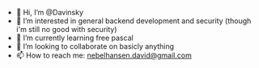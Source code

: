 - 👋 Hi, I’m @Davinsky
- 👀 I’m interested in general backend development and security (though i'm still no good with security)
- 🌱 I’m currently learning free pascal
- 💞️ I’m looking to collaborate on basicly anything
- 📫 How to reach me: nebelhansen.david@gmail.com

<!---
Davinsky/Davinsky is a ✨ special ✨ repository because its `README.md` (this file) appears on your GitHub profile.
You can click the Preview link to take a look at your changes.
--->
